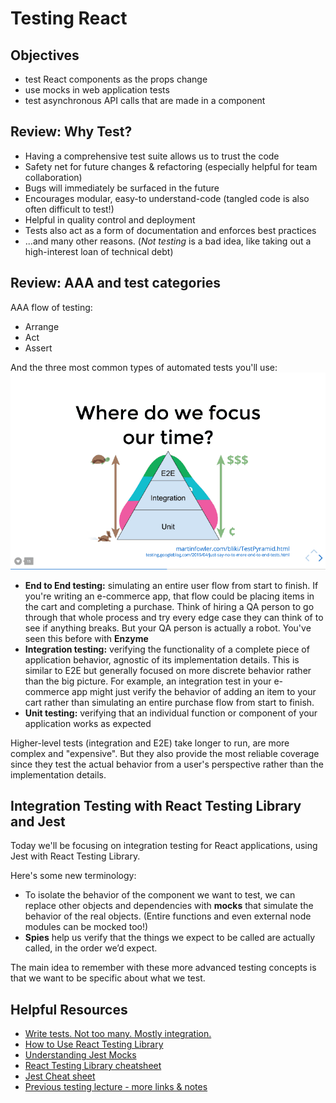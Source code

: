 # Testing React

## Objectives
* test React components as the props change
* use mocks in web application tests
* test asynchronous API calls that are made in a component

## Review: Why Test?
* Having a comprehensive test suite allows us to trust the code
* Safety net for future changes & refactoring (especially helpful for team collaboration)
* Bugs will immediately be surfaced in the future
* Encourages modular, easy-to understand-code (tangled code is also often difficult to test!)
* Helpful in quality control and deployment
* Tests also act as a form of documentation and enforces best practices
* ...and many other reasons. (*Not testing* is a bad idea, like taking out a high-interest loan of technical debt)

## Review: AAA and test categories 
AAA flow of testing:
* Arrange
* Act
* Assert

And the three most common types of automated tests you'll use: 
![Testing pyramid](images/testing_pyramid.png)

* **End to End testing:** simulating an entire user flow from start to finish. If you're writing an e-commerce app, that flow could be placing items in the cart and completing a purchase. Think of hiring a QA person to go through that whole process and try every edge case they can think of to see if anything breaks. But your QA person is actually a robot. You've seen this before with **Enzyme**
* **Integration testing:** verifying the functionality of a complete piece of application behavior, agnostic of its implementation details. This is similar to E2E but generally focused on more discrete behavior rather than the big picture. For example, an integration test in your e-commerce app might just verify the behavior of adding an item to your cart rather than simulating an entire purchase flow from start to finish. 
* **Unit testing:** verifying that an individual function or component of your application works as expected

Higher-level tests (integration and E2E) take longer to run, are more complex and "expensive". But they also provide the most reliable coverage since they test the actual behavior from a user's perspective rather than the implementation details. 

## Integration Testing with React Testing Library and Jest
Today we'll be focusing on integration testing for React applications, using Jest with React Testing Library.

Here's some new terminology:
* To isolate the behavior of the component we want to test, we can replace other objects and dependencies with **mocks** that simulate the behavior of the real objects. (Entire functions and even external node modules can be mocked too!)
* **Spies** help us verify that the things we expect to be called are actually called, in the order we’d expect. 

The main idea to remember with these more advanced testing concepts is that we want to be specific about what we test.

## Helpful Resources
* [Write tests. Not too many. Mostly integration.](https://kentcdodds.com/blog/write-tests)
* [How to Use React Testing Library](https://www.robinwieruch.de/react-testing-library)
* [Understanding Jest Mocks](https://medium.com/@rickhanlonii/understanding-jest-mocks-f0046c68e53c)
* [React Testing Library cheatsheet](https://testing-library.com/docs/react-testing-library/cheatsheet)
* [Jest Cheat sheet](https://github.com/sapegin/jest-cheat-sheet/blob/master/Readme.md)
* [Previous testing lecture - more links & notes](https://github.com/josh-jacobson/lambda-lecture-notes/blob/master/3-1-advanced-react/4-testing-web-applications.md)
